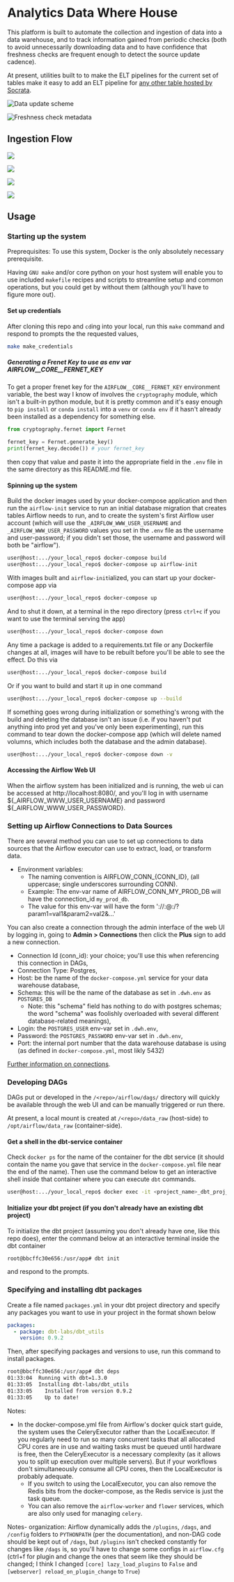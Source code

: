 # Analytics Data Where House

This platform is built to automate the collection and ingestion of data into a data warehouse, and to track information gained from periodic checks (both to avoid unnecessarily downloading data and to have confidence that freshness checks are frequent enough to detect the source update cadence). 

At present, utilities built to to make the ELT pipelines for the current set of tables make it easy to add an ELT pipeline for [any other table hosted by Socrata](http://www.opendatanetwork.com/).

![Data update scheme](imgs/Count_of_records_after_update.PNG)

![Freshness check metadata](imgs/metadata_table_query_view.PNG)

## Ingestion Flow

![](imgs/Socrata_ELT_DAG_tgs_condensed_small.PNG)

![](imgs/Socrata_ELT_DAG_metadata_check_taskgroup_expanded.PNG)

![](imgs/Socrata_ELT_DAG_load_data_taskgroup_expanded_ingestions_condensed.PNG.PNG)

![](imgs/Socrata_ELT_DAG_load_data_taskgroup_and_ingestion_task_groups_expanded.PNG)

## Usage

### Starting up the system

Preprequisites:
To use this system, Docker is the only absolutely necessary prerequisite.

Having `GNU make` and/or core python on your host system will enable you to use included `makefile` recipes and scripts to streamline setup and common operations, but you could get by without them (although you'll have to figure more out).

#### Set up credentials
After cloning this repo and `cd`ing into your local, run this `make` command and respond to prompts the the requested values,

```bash
make make_credentials
```

##### Generating a Frenet Key to use as env var AIRFLOW__CORE__FERNET_KEY
To get a proper frenet key for the `AIRFLOW__CORE__FERNET_KEY` environment variable, the best way I know of involves the `cryptography` module, which isn't a built-in python module, but it is pretty common and it's easy enough to `pip install` or `conda install` into a `venv` or `conda env` if it hasn't already been installed as a dependency for something else.

```python
from cryptography.fernet import Fernet

fernet_key = Fernet.generate_key()
print(fernet_key.decode()) # your fernet_key
```
then copy that value and paste it into the appropriate field in the `.env` file in the same directory as this README.md file.


#### Spinning up the system

Build the docker images used by your docker-compose application and then run the `airflow-init` service to run an initial database migration that creates tables Airflow needs to run, and to create the system's first Airflow user account (which will use the `_AIRFLOW_WWW_USER_USERNAME` and `_AIRFLOW_WWW_USER_PASSWORD` values you set in the `.env` file as the username and user-password; if you didn't set those, the username and password will both be "airflow"). 

```bash
user@host:.../your_local_repo$ docker-compose build
user@host:.../your_local_repo$ docker-compose up airflow-init
```

With images built and `airflow-init`ialized, you can start up your docker-compose app via

```bash
user@host:.../your_local_repo$ docker-compose up
```

And to shut it down, at a terminal in the repo directory (press `ctrl+c` if you want to use the terminal serving the app)

```bash
user@host:.../your_local_repo$ docker-compose down
```

Any time a package is added to a requirements.txt file or any Dockerfile changes at all, images will have to be rebuilt before you'll be able to see the effect. Do this via 

```bash
user@host:.../your_local_repo$ docker-compose build
```

Or if you want to build and start it up in one command

```bash
user@host:.../your_local_repo$ docker-compose up --build
```

If something goes wrong during initialization or something's wrong with the build and deleting the database isn't an issue (i.e. if you haven't put anything into prod yet and you've only been experimenting), run this command to tear down the docker-compose app (which will delete named volumns, which includes both the database and the admin database).

```bash
user@host:.../your_local_repo$ docker-compose down -v
```

#### Accessing the Airflow Web UI

When the airflow system has been initialized and is running, the web ui can be accessed at http://localhost:8080/, and you'll log in with username ${_AIRFLOW_WWW_USER_USERNAME} and password ${_AIRFLOW_WWW_USER_PASSWORD}.

### Setting up Airflow Connections to Data Sources

There are several method you can use to set up connections to data sources that the Airflow executor can use to extract, load, or transform data.

* Environment variables:
  * The naming convention is AIRFLOW_CONN_{CONN_ID}, (all uppercase; single underscores surrounding CONN). 
  * Example: The env-var name of AIRFLOW_CONN_MY_PROD_DB will have the connection_id `my_prod_db`.
  * The value for this env-var will have the form '<conn-type>://<login>:<password>@<host>:<port>/<schema>?param1=val1&param2=val2&...'

You can also create a connection through the admin interface of the web UI by logging in, going to **Admin > Connections** then click the **Plus** sign to add a new connection.
* Connection Id (conn_id): your choice; you'll use this when referencing this connection in DAGs,
* Connection Type: Postgres,
* Host: be the name of the `docker-compose.yml` service for your data warehouse database,
* Schema: this will be the name of the database as set in `.dwh.env` as `POSTGRES_DB`
    * Note: this "schema" field has nothing to do with postgres schemas; the word "schema" was foolishly overloaded with several different database-related meanings),
* Login: the `POSTGRES_USER` env-var set in `.dwh.env`,
* Password: the `POSTGRES_PASSWORD` env-var set in `.dwh.env`,
* Port: the internal port number that the data warehouse database is using (as defined in `docker-compose.yml`, most likly 5432)



[Further information on connections](https://airflow.apache.org/docs/apache-airflow/stable/howto/connection.html).

### Developing DAGs

DAGs put or developed in the `/<repo>/airflow/dags/` directory will quickly be available through the web UI and can be manually triggered or run there.

At present, a local mount is created at `/<repo>/data_raw` (host-side) to `/opt/airflow/data_raw` (container-side).



#### Get a shell in the dbt-service container

Check `docker ps` for the name of the container for the dbt service (it should contain the name you gave that service in the `docker-compose.yml` file near the end of the name). Then use the command below to get an interactive shell inside that container where you can execute `dbt` commands.

```bash
user@host:.../your_local_repo$ docker exec -it <project_name>_dbt_proj_1 /bin/bash
```

#### Initialize your dbt project (if you don't already have an existing dbt project)

To initialize the dbt project (assuming you don't already have one, like this repo does), enter the command below at an interactive terminal inside the dbt container

```bash
root@bbcffc30e656:/usr/app# dbt init
```

and respond to the prompts.

### Specifying and installing dbt packages

Create a file named `packages.yml` in your dbt project directory and specify any packages you want to use in your project in the format shown below

```yml
packages:
  - package: dbt-labs/dbt_utils
    version: 0.9.2
```

Then, after specifying packages and versions to use, run this command to install packages.

```bash
root@bbcffc30e656:/usr/app# dbt deps
01:33:04  Running with dbt=1.3.0
01:33:05  Installing dbt-labs/dbt_utils
01:33:05    Installed from version 0.9.2
01:33:05    Up to date!
```

 









Notes:
* In the docker-compose.yml file from Airflow's docker quick start guide, the system uses the CeleryExecutor rather than the LocalExecutor. If you regularly need to run so many concurrent tasks that all allocated CPU cores are in use and waiting tasks must be queued until hardware is free, then the CeleryExecutor is a necessary complexity (as it allows you to split up execution over multiple servers). But if your workflows don't simultaneously consume all CPU cores, then the LocalExecutor is probably adequate.
  * If you switch to using the LocalExecutor, you can also remove the Redis bits from the docker-compose, as the Redis service is just the task queue.
  * You can also remove the `airflow-worker` and `flower` services, which are also only used for managing `celery`.


Notes- organization:
Airflow dynamically adds the `/plugins`, `/dags`, and `/config` folders to `PYTHONPATH` (per the documentation), and non-DAG code should be kept out of `/dags`, but `/plugins` isn't checked constantly for changes like `/dags` is, so you'll have to change some configs in `airflow.cfg` (ctrl+f for plugin and change the ones that seem like they should be changed; I think I changed `[core] lazy_load_plugins` to `False` and `[webserver] reload_on_plugin_change` to `True`)













